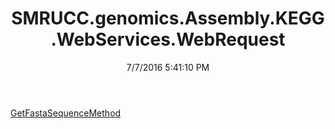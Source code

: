 ﻿---
title: SMRUCC.genomics.Assembly.KEGG.WebServices.WebRequest
date: 7/7/2016 5:41:10 PM
---

[GetFastaSequenceMethod](T-SMRUCC.genomics.Assembly.KEGG.WebServices.WebRequest.GetFastaSequenceMethod.html)
